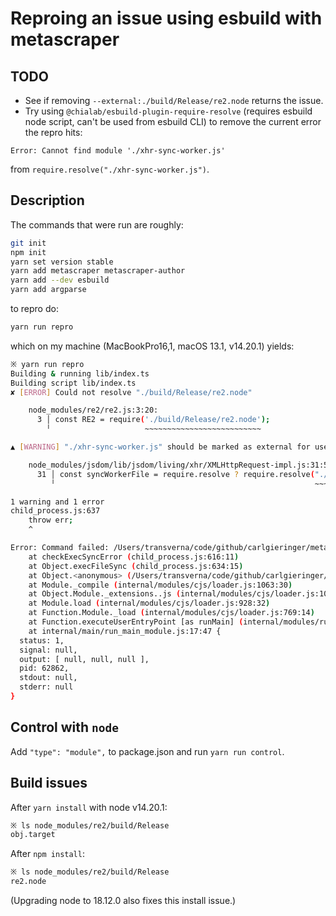 # Reproing an issue using esbuild with metascraper

## TODO

* See if removing `--external:./build/Release/re2.node` returns the issue.
* Try using `@chialab/esbuild-plugin-require-resolve` (requires esbuild node script, can't be used
  from esbuild CLI) to remove the current error the repro hits:

```
Error: Cannot find module './xhr-sync-worker.js'
```

from `require.resolve("./xhr-sync-worker.js")`.

## Description

The commands that were run are roughly:

```sh
git init
npm init
yarn set version stable
yarn add metascraper metascraper-author
yarn add --dev esbuild
yarn add argparse
```

to repro do:

```sh
yarn run repro
```

which on my machine (MacBookPro16,1, macOS 13.1, v14.20.1) yields:

```sh
※ yarn run repro
Building & running lib/index.ts
Building script lib/index.ts
✘ [ERROR] Could not resolve "./build/Release/re2.node"

    node_modules/re2/re2.js:3:20:
      3 │ const RE2 = require('./build/Release/re2.node');
        ╵                     ~~~~~~~~~~~~~~~~~~~~~~~~~~

▲ [WARNING] "./xhr-sync-worker.js" should be marked as external for use with "require.resolve" [require-resolve-not-external]

    node_modules/jsdom/lib/jsdom/living/xhr/XMLHttpRequest-impl.js:31:57:
      31 │ const syncWorkerFile = require.resolve ? require.resolve("./xhr-sync-worker.js") : null;
         ╵                                                          ~~~~~~~~~~~~~~~~~~~~~~

1 warning and 1 error
child_process.js:637
    throw err;
    ^

Error: Command failed: /Users/transverna/code/github/carlgieringer/metascraper-re2-repro/node_modules/@esbuild/darwin-x64/bin/esbuild lib/index.ts --bundle --platform=node --external:esbuild --target=node14 --outfile=dist/lib/index.ts
    at checkExecSyncError (child_process.js:616:11)
    at Object.execFileSync (child_process.js:634:15)
    at Object.<anonymous> (/Users/transverna/code/github/carlgieringer/metascraper-re2-repro/node_modules/esbuild/bin/esbuild:220:28)
    at Module._compile (internal/modules/cjs/loader.js:1063:30)
    at Object.Module._extensions..js (internal/modules/cjs/loader.js:1092:10)
    at Module.load (internal/modules/cjs/loader.js:928:32)
    at Function.Module._load (internal/modules/cjs/loader.js:769:14)
    at Function.executeUserEntryPoint [as runMain] (internal/modules/run_main.js:72:12)
    at internal/main/run_main_module.js:17:47 {
  status: 1,
  signal: null,
  output: [ null, null, null ],
  pid: 62862,
  stdout: null,
  stderr: null
}
```

## Control with `node`

Add `"type": "module",` to package.json and run `yarn run control`.

## Build issues

After `yarn install` with node v14.20.1:

```sh
※ ls node_modules/re2/build/Release
obj.target
```

After `npm install`:

```sh
※ ls node_modules/re2/build/Release
re2.node
```

(Upgrading node to 18.12.0 also fixes this install issue.)
